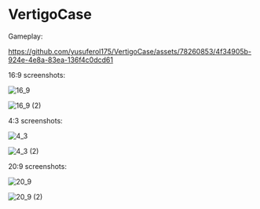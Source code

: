 # VertigoCase
 
Gameplay:

https://github.com/yusuferol175/VertigoCase/assets/78260853/4f34905b-924e-4e8a-83ea-136f4c0dcd61

16:9 screenshots:

![16_9](https://github.com/yusuferol175/VertigoCase/assets/78260853/9a734be3-5607-4df3-a343-a4f88be2cfae)

![16_9 (2)](https://github.com/yusuferol175/VertigoCase/assets/78260853/79331c95-4bcd-4320-8d78-17e9e2de241a)

4:3 screenshots:

![4_3](https://github.com/yusuferol175/VertigoCase/assets/78260853/0bcc9c00-f5d5-42ee-aa68-2b86ff7083d4)

![4_3 (2)](https://github.com/yusuferol175/VertigoCase/assets/78260853/0995a084-f854-415a-b193-07c6fd66ad1f)

20:9 screenshots:

![20_9](https://github.com/yusuferol175/VertigoCase/assets/78260853/3df58ff3-8244-41bc-a64a-646880de0ac8)

![20_9 (2)](https://github.com/yusuferol175/VertigoCase/assets/78260853/3bd7cc6e-9ab3-4579-88a9-7d157f4110c5)




